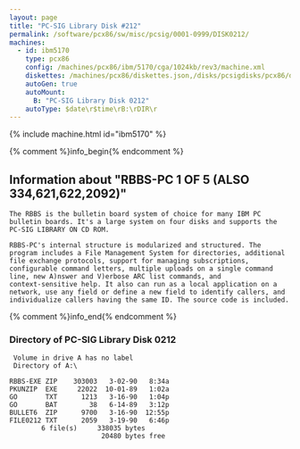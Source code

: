 ```yaml
---
layout: page
title: "PC-SIG Library Disk #212"
permalink: /software/pcx86/sw/misc/pcsig/0001-0999/DISK0212/
machines:
  - id: ibm5170
    type: pcx86
    config: /machines/pcx86/ibm/5170/cga/1024kb/rev3/machine.xml
    diskettes: /machines/pcx86/diskettes.json,/disks/pcsigdisks/pcx86/diskettes.json
    autoGen: true
    autoMount:
      B: "PC-SIG Library Disk 0212"
    autoType: $date\r$time\rB:\rDIR\r
---
```


{% include machine.html id="ibm5170" %}

{% comment %}info_begin{% endcomment %}

## Information about "RBBS-PC 1 OF 5 (ALSO 334,621,622,2092)"

    The RBBS is the bulletin board system of choice for many IBM PC
    bulletin boards. It's a large system on four disks and supports the
    PC-SIG LIBRARY ON CD ROM.
    
    RBBS-PC's internal structure is modularized and structured. The
    program includes a File Management System for directories, additional
    file exchange protocols, support for managing subscriptions,
    configurable command letters, multiple uploads on a single command
    line, new A)nswer and V)erbose ARC list commands, and
    context-sensitive help. It also can run as a local application on a
    network, use any field or define a new field to identify callers, and
    individualize callers having the same ID. The source code is included.
{% comment %}info_end{% endcomment %}


### Directory of PC-SIG Library Disk 0212

     Volume in drive A has no label
     Directory of A:\

    RBBS-EXE ZIP    303003   3-02-90   8:34a
    PKUNZIP  EXE     22022  10-01-89   1:02a
    GO       TXT      1213   3-16-90   1:04p
    GO       BAT        38   6-14-89   3:12p
    BULLET6  ZIP      9700   3-16-90  12:55p
    FILE0212 TXT      2059   3-19-90   6:46p
            6 file(s)     338035 bytes
                           20480 bytes free
